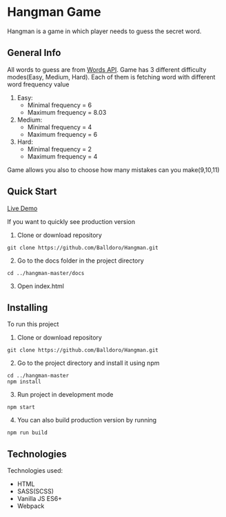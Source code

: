 # Hangman Game

Hangman is a game in which player needs to guess the secret word.

## General Info

All words to guess are from [Words API](https://www.wordsapi.com/).
Game has 3 different difficulty modes(Easy, Medium, Hard). Each of them is fetching word with different word frequency value

1. Easy:
   - Minimal frequency = 6
   - Maximum frequency = 8.03
2. Medium:
   - Minimal frequency = 4
   - Maximum frequency = 6
3. Hard:
   - Minimal frequency = 2
   - Maximum frequency = 4

Game allows you also to choose how many mistakes can you make(9,10,11)

## Quick Start

[Live Demo](https://balldoro.github.io/Hangman/index.html)

If you want to quickly see production version

1. Clone or download repository

```
git clone https://github.com/Balldoro/Hangman.git
```

2. Go to the docs folder in the project directory

```
cd ../hangman-master/docs
```

3. Open index.html

## Installing

To run this project

1. Clone or download repository

```
git clone https://github.com/Balldoro/Hangman.git
```

2. Go to the project directory and install it using npm

```
cd ../hangman-master
npm install
```

3. Run project in development mode

```
npm start
```

4. You can also build production version by running

```
npm run build
```

## Technologies

Technologies used:

- HTML
- SASS(SCSS)
- Vanilla JS ES6+
- Webpack
